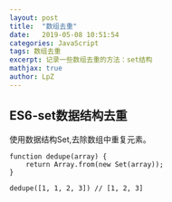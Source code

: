 ```yaml
---
layout: post
title:  "数组去重"
date:   2019-05-08 10:51:54
categories: JavaScript
tags: 数组去重
excerpt: 记录一些数组去重的方法：set结构
mathjax: true
author: LpZ
---
```


## ES6-set数据结构去重
使用数据结构Set,去除数组中重复元素。
```
function dedupe(array) {
    return Array.from(new Set(array));
}

dedupe([1, 1, 2, 3]) // [1, 2, 3]
```
